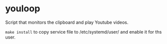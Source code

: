 # youloop
Script that monitors the clipboard and play Youtube videos.

````make install```` to copy service file to /etc/systemd/user/ and enable it for ths 
user.
